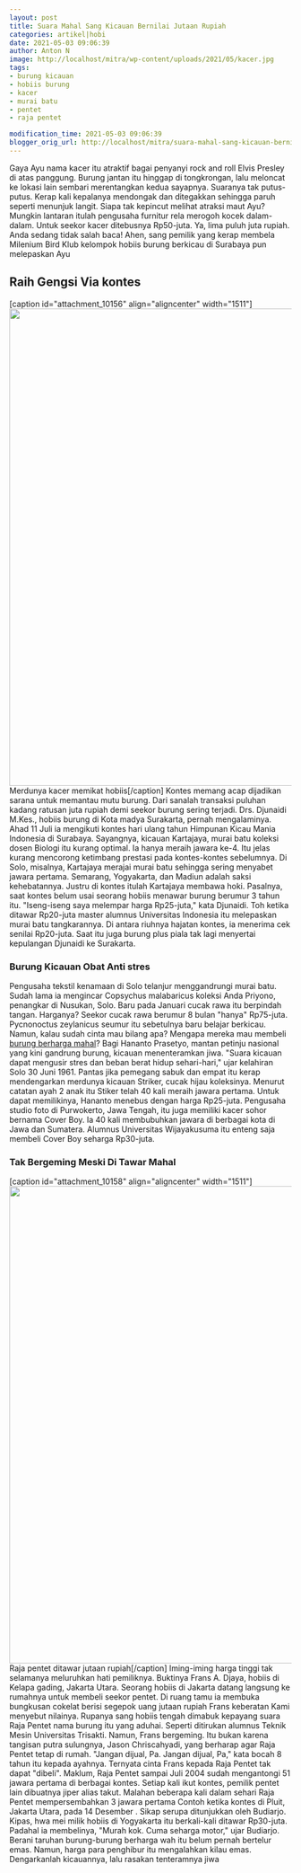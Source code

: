 ```yaml
---
layout: post
title: Suara Mahal Sang Kicauan Bernilai Jutaan Rupiah
categories: artikel|hobi
date: 2021-05-03 09:06:39
author: Anton N
image: http://localhost/mitra/wp-content/uploads/2021/05/kacer.jpg
tags:
- burung kicauan
- hobiis burung
- kacer
- murai batu
- pentet
- raja pentet

modification_time: 2021-05-03 09:06:39
blogger_orig_url: http://localhost/mitra/suara-mahal-sang-kicauan-bernilai.html
---
```


Gaya Ayu nama kacer itu atraktif bagai penyanyi rock and roll Elvis Presley di atas panggung. Burung jantan itu hinggap di tongkrongan, lalu meloncat ke lokasi lain sembari merentangkan kedua sayapnya. Suaranya tak putus-putus. Kerap kali kepalanya mendongak dan ditegakkan sehingga paruh seperti menunjuk langit.
Siapa tak kepincut melihat atraksi maut Ayu? Mungkin lantaran itulah pengusaha furnitur rela merogoh kocek dalam-dalam. Untuk seekor kacer ditebusnya Rp50-juta. Ya, lima puluh juta rupiah. Anda sedang tidak salah baca! Ahen, sang pemilik yang kerap membela Milenium Bird Klub kelompok hobiis burung berkicau di Surabaya pun melepaskan Ayu
<h2 id="kontes">Raih Gengsi Via kontes</h2>
[caption id="attachment_10156" align="aligncenter" width="1511"]<a href="http://127.0.0.1/mitra/wp-content/uploads/2021/05/burungkacer.jpg"><img class="wp-image-10156 size-full" src="http://127.0.0.1/mitra/wp-content/uploads/2021/05/burungkacer.jpg" alt="" width="1511" height="850" /></a> Merdunya kacer memikat hobiis[/caption]
Kontes memang acap dijadikan sarana untuk memantau mutu burung. Dari sanalah transaksi puluhan kadang ratusan juta rupiah demi seekor burung sering terjadi. Drs. Djunaidi M.Kes., hobiis burung di Kota madya Surakarta, pernah mengalaminya. Ahad 11 Juli ia mengikuti kontes hari ulang tahun Himpunan Kicau Mania Indonesia di Surabaya.
Sayangnya, kicauan Kartajaya, murai batu koleksi dosen Biologi itu kurang optimal. Ia hanya meraih jawara ke-4. Itu jelas kurang mencorong ketimbang prestasi pada kontes-kontes sebelumnya. Di Solo, misalnya, Kartajaya merajai murai batu sehingga sering menyabet jawara pertama. Semarang, Yogyakarta, dan Madiun adalah saksi kehebatannya. Justru di kontes itulah Kartajaya membawa hoki.
Pasalnya, saat kontes belum usai seorang hobiis menawar burung berumur 3 tahun itu. "Iseng-iseng saya melempar harga Rp25-juta," kata Djunaidi. Toh ketika ditawar Rp20-juta master alumnus Universitas Indonesia itu melepaskan murai batu tangkarannya. Di antara riuhnya hajatan kontes, ia menerima cek senilai Rp20-juta. Saat itu juga burung plus piala tak lagi menyertai kepulangan Djunaidi ke Surakarta.
<h3 id="stres">Burung Kicauan Obat Anti stres</h3>
Pengusaha tekstil kenamaan di Solo telanjur menggandrungi murai batu. Sudah lama ia mengincar Copsychus malabaricus koleksi Anda Priyono, penangkar di Nusukan, Solo. Baru pada Januari cucak rawa itu berpindah tangan. Harganya? Seekor cucak rawa berumur 8 bulan "hanya" Rp75-juta. Pycnonoctus zeylanicus seumur itu sebetulnya baru belajar berkicau. Namun, kalau sudah cinta mau bilang apa?
Mengapa mereka mau membeli <a href="http://127.0.0.1/mitra/penangkaran-burung-hias-menggunakan.html">burung berharga mahal</a>? Bagi Hananto Prasetyo, mantan petinju nasional yang kini gandrung burung, kicauan menenteramkan jiwa. "Suara kicauan dapat mengusir stres dan beban berat hidup sehari-hari," ujar kelahiran Solo 30 Juni 1961. Pantas jika pemegang sabuk dan empat itu kerap mendengarkan merdunya kicauan Striker, cucak hijau koleksinya.
Menurut catatan ayah 2 anak itu Stiker telah 40 kali meraih jawara pertama. Untuk dapat memilikinya, Hananto menebus dengan harga Rp25-juta. Pengusaha studio foto di Purwokerto, Jawa Tengah, itu juga memiliki kacer sohor bernama Cover Boy. Ia 40 kali membubuhkan jawara di berbagai kota di Jawa dan Sumatera. Alumnus Universitas Wijayakusuma itu enteng saja membeli Cover Boy seharga Rp30-juta.
<h3 id="Bergeming">Tak Bergeming Meski Di Tawar Mahal</h3>
[caption id="attachment_10158" align="aligncenter" width="1511"]<a href="http://127.0.0.1/mitra/wp-content/uploads/2021/05/kacer1.jpg"><img class="wp-image-10158 size-full" src="http://127.0.0.1/mitra/wp-content/uploads/2021/05/kacer1.jpg" alt="" width="1511" height="850" /></a> Raja pentet ditawar jutaan rupiah[/caption]
Iming-iming harga tinggi tak selamanya meluruhkan hati pemiliknya. Buktinya Frans A. Djaya, hobiis di Kelapa gading, Jakarta Utara. Seorang hobiis di Jakarta datang langsung ke rumahnya untuk membeli seekor pentet. Di ruang tamu ia membuka bungkusan cokelat berisi segepok uang jutaan rupiah Frans keberatan Kami menyebut nilainya. Rupanya sang hobiis tengah dimabuk kepayang suara Raja Pentet nama burung itu yang aduhai.
Seperti ditirukan alumnus Teknik Mesin Universitas Trisakti. Namun, Frans bergeming. Itu bukan karena tangisan putra sulungnya, Jason Chriscahyadi, yang berharap agar Raja Pentet tetap di rumah. "Jangan dijual, Pa. Jangan dijual, Pa," kata bocah 8 tahun itu kepada ayahnya.
Ternyata cinta Frans kepada Raja Pentet tak dapat "dibeli". Maklum, Raja Pentet sampai Juli 2004 sudah mengantongi 51 jawara pertama di berbagai kontes. Setiap kali ikut kontes, pemilik pentet lain dibuatnya jiper alias takut. Malahan beberapa kali dalam sehari Raja Pentet mempersembahkan 3 jawara pertama Contoh ketika kontes di Pluit, Jakarta Utara, pada 14 Desember .
Sikap serupa ditunjukkan oleh Budiarjo. Kipas, hwa mei milik hobiis di Yogyakarta itu berkali-kali ditawar Rp30-juta. Padahal ia membelinya, "Murah kok. Cuma seharga motor," ujar Budiarjo. Berani taruhan burung-burung berharga wah itu belum pernah bertelur emas. Namun, harga para penghibur itu mengalahkan kilau emas. Dengarkanlah kicauannya, lalu rasakan tenteramnya jiwa
